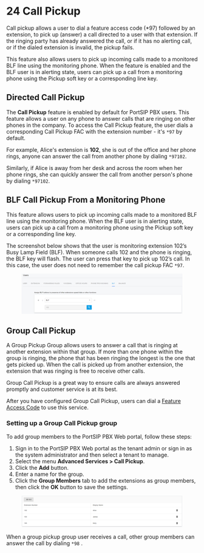 # 24 Call Pickup

Call pickup allows a user to dial a feature access code (\*97) followed by an extension, to pick up (answer) a call directed to a user with that extension. If the ringing party has already answered the call, or if it has no alerting call, or if the dialed extension is invalid, the pickup fails.

This feature also allows users to pick up incoming calls made to a monitored BLF line using the monitoring phone. When the feature is enabled and the BLF user is in alerting state, users can pick up a call from a monitoring phone using the Pickup soft key or a corresponding line key.

## Directed Call Pickup

The **Call Pickup** feature is enabled by default for PortSIP PBX users. This feature allows a user on any phone to answer calls that are ringing on other phones in the company. To access the Call Pickup feature, the user dials a corresponding Call Pickup FAC with the extension number - it's `*97` by default.&#x20;

For example, Alice's extension is **102**, she is out of the office and her phone rings, anyone can answer the call from another phone by dialing `*97102`.

Similarly, if Alice is away from her desk and across the room when her phone rings, she can quickly answer the call from another person's phone by dialing `*97102`.

## BLF Call Pickup From a Monitoring Phone

This feature allows users to pick up incoming calls made to a monitored BLF line using the monitoring phone. When the BLF user is in alerting state, users can pick up a call from a monitoring phone using the Pickup soft key or a corresponding line key.

The screenshot below shows that the user is monitoring extension 102’s Busy Lamp Field (BLF). When someone calls 102 and the phone is ringing, the BLF key will flash. The user can press that key to pick up 102’s call. In this case, the user does not need to remember the call pickup FAC `*97`.

<figure><img src="../.gitbook/assets/blf_pickup.png" alt=""><figcaption></figcaption></figure>

## Group Call Pickup

A Group Pickup Group allows users to answer a call that is ringing at another extension within that group. If more than one phone within the group is ringing, the phone that has been ringing the longest is the one that gets picked up. When the call is picked up from another extension, the extension that was ringing is free to receive other calls.

Group Call Pickup is a great way to ensure calls are always answered promptly and customer service is at its best.

After you have configured Group Call Pickup, users can dial a [Feature Access Code](23-feature-access-codes.md) to use this service.

### **Setting up a Group Call Pickup group**

To add group members to the PortSIP PBX Web portal, follow these steps:

1. Sign in to the PortSIP PBX Web portal as the tenant admin or sign in as the system administrator and then select a tenant to manage.
2. Select the menu **Advanced Services > Call Pickup**.
3. Click the **Add** button.
4. Enter a name for the group.
5. Click the **Group Members** tab to add the extensions as group members, then click the **OK** button to save the settings.

<figure><img src="../.gitbook/assets/group_call_pickup.png" alt=""><figcaption></figcaption></figure>

When a group pickup group user receives a call, other group members can answer the call by dialing `*98` .

